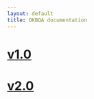 ```yaml
---
layout: default
title: OKBQA documentation
---
```


# [v1.0]({{site.baseurl}}/overview/v1)
# [v2.0]({{site.baseurl}}/overview/v2)
